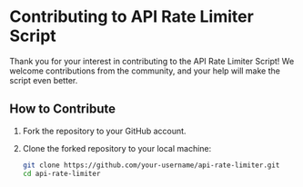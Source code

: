 # Contributing to API Rate Limiter Script

Thank you for your interest in contributing to the API Rate Limiter Script! We welcome contributions from the community, and your help will make the script even better.

## How to Contribute

1. Fork the repository to your GitHub account.

2. Clone the forked repository to your local machine:

   ```bash
   git clone https://github.com/your-username/api-rate-limiter.git
   cd api-rate-limiter
